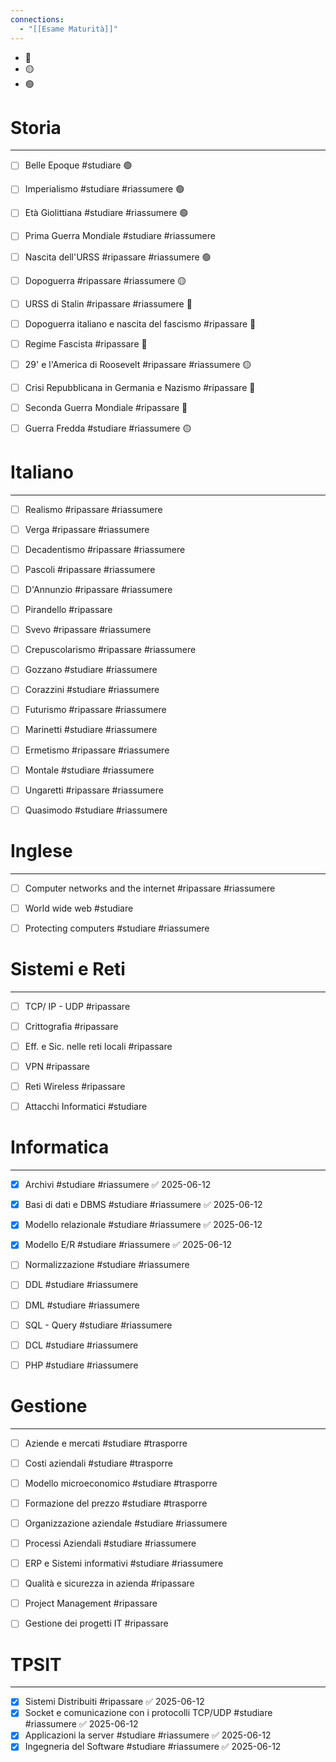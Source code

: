 ```yaml
---
connections:
  - "[[Esame Maturità]]"
---
```


- 🔴 
- 🟡 
- 🟢 


# Storia
---

- [ ] Belle Epoque  #studiare 🟢
- [ ] Imperialismo #studiare #riassumere 🟢
- [ ] Età Giolittiana #studiare #riassumere 🟢
- [ ] Prima Guerra Mondiale #studiare #riassumere 
- [ ] Nascita dell'URSS #ripassare #riassumere 🟢
- [ ] Dopoguerra #ripassare #riassumere 🟡
- [ ] URSS di Stalin #ripassare #riassumere 🔴
- [ ] Dopoguerra italiano e nascita del fascismo #ripassare 🔴
- [ ] Regime Fascista #ripassare 🔴
- [ ] 29' e l'America di Roosevelt #ripassare #riassumere 🟡
- [ ] Crisi Repubblicana in Germania e Nazismo #ripassare 🔴
- [ ] Seconda Guerra Mondiale #ripassare 🔴
- [ ] Guerra Fredda #studiare #riassumere 🟡


# Italiano
---

- [ ] Realismo #ripassare #riassumere 
- [ ] Verga #ripassare #riassumere 
- [ ] Decadentismo #ripassare #riassumere 
- [ ] Pascoli #ripassare #riassumere 
- [ ] D'Annunzio #ripassare #riassumere 
- [ ] Pirandello #ripassare  
- [ ] Svevo #ripassare #riassumere 
- [ ] Crepuscolarismo #ripassare #riassumere 
- [ ] Gozzano #studiare #riassumere 
- [ ] Corazzini #studiare #riassumere 
- [ ] Futurismo #ripassare #riassumere 
- [ ] Marinetti #studiare #riassumere 
- [ ] Ermetismo #ripassare #riassumere 
- [ ] Montale #studiare #riassumere 
- [ ] Ungaretti #ripassare #riassumere 
- [ ] Quasimodo #studiare #riassumere 


#  Inglese
---

- [ ] Computer networks and the internet #ripassare #riassumere 
- [ ] World wide web #studiare
- [ ] Protecting computers #studiare #riassumere


# Sistemi e Reti
---

- [ ] TCP/ IP - UDP #ripassare 
- [ ] Crittografia #ripassare 
- [ ] Eff. e Sic. nelle reti locali #ripassare 
- [ ] VPN #ripassare 
- [ ] Reti Wireless #ripassare 
- [ ] Attacchi Informatici #studiare 


# Informatica
---

- [x] Archivi #studiare #riassumere ✅ 2025-06-12
- [x] Basi di dati e DBMS #studiare #riassumere ✅ 2025-06-12
- [x] Modello relazionale #studiare #riassumere ✅ 2025-06-12
- [x] Modello E/R #studiare #riassumere ✅ 2025-06-12
- [ ] Normalizzazione #studiare #riassumere
- [ ] DDL #studiare #riassumere
- [ ] DML #studiare #riassumere 
- [ ] SQL - Query #studiare #riassumere
- [ ] DCL #studiare #riassumere
- [ ] PHP #studiare #riassumere


# Gestione
---

- [ ] Aziende e mercati #studiare #trasporre
- [ ] Costi aziendali  #studiare #trasporre 
- [ ] Modello microeconomico  #studiare #trasporre 
- [ ] Formazione del prezzo  #studiare #trasporre 
- [ ] Organizzazione aziendale #studiare #riassumere
- [ ] Processi Aziendali #studiare #riassumere 
- [ ] ERP e Sistemi informativi #studiare #riassumere 
- [ ] Qualità e sicurezza in azienda #ripassare 
- [ ] Project Management #ripassare 
- [ ] Gestione dei progetti IT #ripassare


# TPSIT
---

- [x] Sistemi Distribuiti #ripassare ✅ 2025-06-12
- [x] Socket e comunicazione con i protocolli TCP/UDP #studiare #riassumere ✅ 2025-06-12
- [x] Applicazioni la server #studiare #riassumere ✅ 2025-06-12
- [x] Ingegneria del Software #studiare #riassumere ✅ 2025-06-12